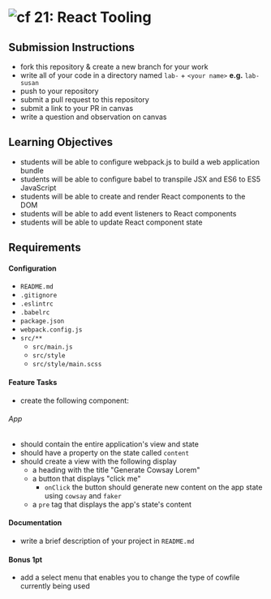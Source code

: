 ![cf](https://i.imgur.com/7v5ASc8.png) 21: React Tooling
======

## Submission Instructions
  * fork this repository & create a new branch for your work
  * write all of your code in a directory named `lab-` + `<your name>` **e.g.** `lab-susan`
  * push to your repository
  * submit a pull request to this repository
  * submit a link to your PR in canvas
  * write a question and observation on canvas


## Learning Objectives  
* students will be able to configure webpack.js to build a web application bundle
* students will be able to configure babel to transpile JSX and ES6 to ES5 JavaScript
* students will be able to create and render React components to the DOM
* students will be able to add event listeners to React components
* students will be able to update React component state

## Requirements  
#### Configuration  
* `README.md`
* `.gitignore`
* `.eslintrc`
* `.babelrc`
* `package.json`
* `webpack.config.js`
* `src/**`
  * `src/main.js`
  * `src/style`
  * `src/style/main.scss`

#### Feature Tasks  
* create the following component:
###### App
* should contain the entire application's view and state
* should have a property on the state called `content`
* should create a view with the following display
  * a heading with the title "Generate Cowsay Lorem"
  * a button that displays "click me"
    * `onClick` the button should generate new content on the app state using `cowsay` and `faker`
  * a `pre` tag that displays the app's state's content

####  Documentation  
* write a brief description of your project in `README.md`

#### Bonus 1pt
* add a select menu that enables you to change the type of cowfile currently being used